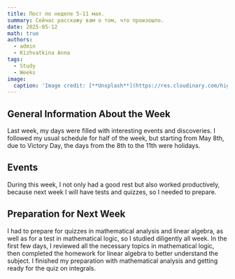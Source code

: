 ```yaml
---
title: Пост по неделе 5-11 мая.
summary: Сейчас расскажу вам о том, что произошло.
date: 2025-05-12
math: true
authors:
  - admin
  - Kizhvatkina Anna
tags:
  - Study
  - Weeks
image:
  caption: 'Image credit: [**Unsplash**](https://res.cloudinary.com/highereducation/image/upload/c_scale,w_750/f_auto,fl_lossy,q_auto:eco/v1532987738/TheBestColleges.org/images/study-tips.jpg)'
---
```


## General Information About the Week

Last week, my days were filled with interesting events and discoveries. I followed my usual schedule for half of the week, but starting from May 8th, due to Victory Day, the days from the 8th to the 11th were holidays.

## Events

During this week, I not only had a good rest but also worked productively, because next week I will have tests and quizzes, so I needed to prepare.

## Preparation for Next Week

I had to prepare for quizzes in mathematical analysis and linear algebra, as well as for a test in mathematical logic, so I studied diligently all week. In the first few days, I reviewed all the necessary topics in mathematical logic, then completed the homework for linear algebra to better understand the subject. I finished my preparation with mathematical analysis and getting ready for the quiz on integrals.

